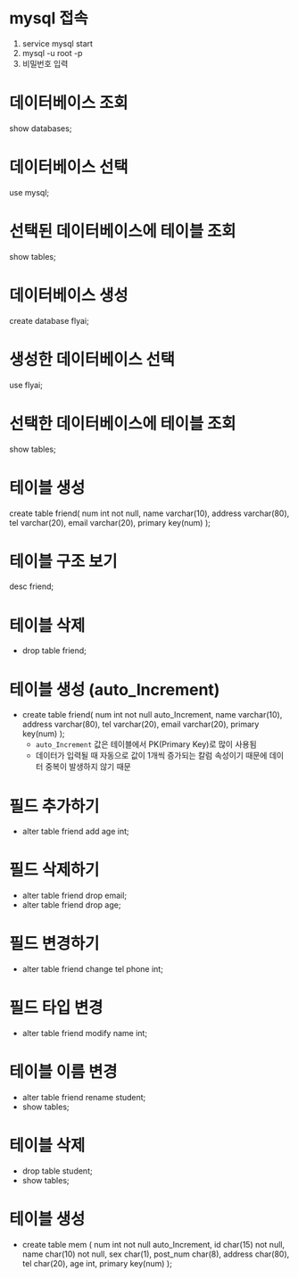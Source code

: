 # mysql 접속
1. service mysql start
2. mysql -u root -p
3. 비밀번호 입력

# 데이터베이스 조회
show databases;
# 데이터베이스 선택
use mysql;
# 선택된 데이터베이스에 테이블 조회
show tables;
# 데이터베이스 생성
create database flyai;
# 생성한 데이터베이스 선택
use flyai;
# 선택한 데이터베이스에 테이블 조회
show tables;

# 테이블 생성
create table friend(
num int not null,
name varchar(10),
address varchar(80),
tel varchar(20),
email varchar(20),
primary key(num)
);

# 테이블 구조 보기
desc friend;

# 테이블 삭제
- drop table friend;

# 테이블 생성 (auto_Increment)
- create table friend(
num int not null auto_Increment,
name varchar(10),
address varchar(80),
tel varchar(20),
email varchar(20),
primary key(num)
);
  - `auto_Increment` 값은 테이블에서 PK(Primary Key)로 많이 사용됨
  - 데이터가 입력될 때 자동으로 값이 1개씩 증가되는 칼럼 속성이기 때문에 데이터 중복이 발생하지 않기 때문

# 필드 추가하기
- alter table friend add age int;

# 필드 삭제하기
- alter table friend drop email;
- alter table friend drop age;

# 필드 변경하기
- alter table friend change tel phone int;

# 필드 타입 변경
- alter table friend modify name int;

# 테이블 이름 변경
- alter table friend rename student;
- show tables;

# 테이블 삭제
- drop table student;
- show tables;

# 테이블 생성
- create table mem (
num int not null auto_Increment,
id char(15) not null,
name char(10) not null,
sex char(1),
post_num char(8),
address char(80),
tel char(20),
age int,
primary key(num)
);
